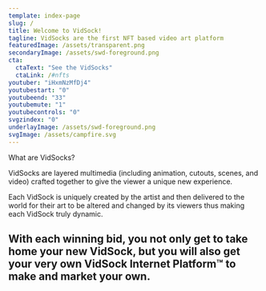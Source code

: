 ```yaml
---
template: index-page
slug: /
title: Welcome to VidSock!
tagline: VidSocks are the first NFT based video art platform
featuredImage: /assets/transparent.png
secondaryImage: /assets/swd-foreground.png
cta:
  ctaText: "See the VidSocks"
  ctaLink: /#nfts
youtuber: "iHxmNzMfDj4"
youtubestart: "0"
youtubeend: "33"
youtubemute: "1"
youtubecontrols: "0"
svgzindex: "0"
underlayImage: /assets/swd-foreground.png
svgImage: /assets/campfire.svg
---
```


What are VidSocks?

VidSocks are layered multimedia (including animation, cutouts, scenes, and video) crafted together to give the viewer a unique new experience.

Each VidSock is uniquely created by the artist and then delivered to the world for their art to be altered and changed by its viewers thus making each VidSock truly dynamic.

## With each winning bid, you not only get to take home your new VidSock, but you will also get your very own VidSock Internet Platform™ to make and market your own.





<!-- iHxmNzMfDj4 -->